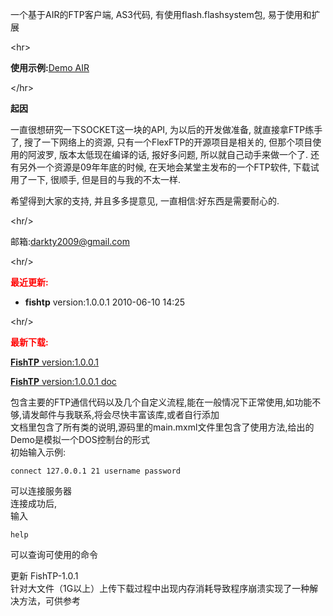 一个基于AIR的FTP客户端, AS3代码, 有使用flash.flashsystem包, 易于使用和扩展



&lt;hr&gt;



<p><b>使用示例:</b><a href='http://code.google.com/p/fishtp/downloads/detail?name=FishTP.air&can=2&q='>Demo AIR</a></p>



&lt;/hr&gt;



<b>起因</b>

<p>一直很想研究一下SOCKET这一块的API, 为以后的开发做准备, 就直接拿FTP练手了, 搜了一下网络上的资源, 只有一个FlexFTP的开源项目是相关的, 但那个项目使用的阿波罗, 版本太低现在编译的话, 报好多问题, 所以就自己动手来做一个了. 还有另外一个资源是09年年底的时候, 在天地会某堂主发布的一个FTP软件, 下载试用了一下, 很顺手, 但是目的与我的不太一样.</p>

<p>希望得到大家的支持, 并且多多提意见, 一直相信:好东西是需要耐心的.</p>



&lt;hr/&gt;



邮箱:darkty2009@gmail.com



&lt;hr/&gt;



<font color='#f00'><b>最近更新:</b></font>

<ul>

<li><b>fishtp</b> version:1.0.0.1 2010-06-10 14:25</li>

</ul>



&lt;hr/&gt;



<font color='#f00'><b>最新下载:</b></font>

<p><a href='http://code.google.com/p/fishtp/downloads/detail?name=FishTP-v1.0.zip&can=2&q='><b>FishTP</b> version:1.0.0.1</a></p>
<p><a href='http://code.google.com/p/fishtp/downloads/detail?name=FishTP-v1.0-doc.zip&can=2&q='><b>FishTP</b> version:1.0.0.1 doc</a></p>
<p>
包含主要的FTP通信代码以及几个自定义流程,能在一般情况下正常使用,如功能不够,请发邮件与我联系,将会尽快丰富该库,或者自行添加<br />
文档里包含了所有类的说明,源码里的main.mxml文件里包含了使用方法,给出的Demo是模拟一个DOS控制台的形式<br />
初始输入示例:<br>
<pre><code>connect 127.0.0.1 21 username password</code></pre>
可以连接服务器<br />
连接成功后,<br>
输入<br>
<pre><code>help</code></pre>
可以查询可使用的命令<br>
</p>
<p>
更新 FishTP-1.0.1<br>
针对大文件（1G以上）上传下载过程中出现内存消耗导致程序崩溃实现了一种解决方法，可供参考<br>
</p>


